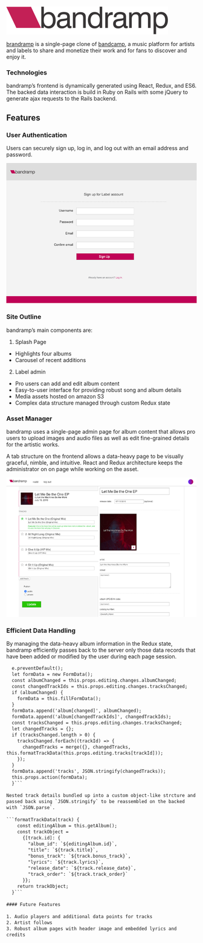 ![bandramp logo](https://github.com/joedspin/bandramp/blob/master/app/assets/images/bandramp_logo.png)

[brandramp](https://bandramp.herokuapp.com/) is a single-page clone of [bandcamp](https://bandcamp.com/), a music  platform for artists and labels to share and monetize their work and for fans to discover and enjoy it.

### Technologies
bandramp’s frontend is dynamically generated using React, Redux, and ES6. The backed data interaction is build in Ruby on Rails with some jQuery to generate ajax requests to the Rails backend.

## Features

### User Authentication
Users can securely sign up, log in, and log out with an email address and password.

![user auth](https://github.com/joedspin/bandramp/blob/master/app/assets/images/bandramp-signup-screengrab.png)

### Site Outline
bandramp’s main components are:

1. Splash Page
  - Highlights four albums
  - Carousel of recent additions
2. Label admin
  - Pro users can add and edit album content
  - Easy-to-user interface for providing robust song and album details
  - Media assets hosted on amazon S3
  - Complex data structure managed through custom Redux state

### Asset Manager
bandramp uses a single-page admin page for album content that allows pro users to upload images and audio files as well as edit fine-grained details for the artistic works. 

A tab structure on the frontend allows a data-heavy page to be visually graceful, nimble, and intuitive. React and Redux architecture keeps the administrator on on page while working on the asset.

![asset manager](https://github.com/joedspin/bandramp/blob/master/app/assets/images/bandramp-album-edit-screengrab.png)

### Efficient Data Handling

By managing the data-heavy album information in the Redux state, bandramp efficiently passes back to the server only those data records that have been added or modified by the user during each page session.

```handleSubmit(e) {
  e.preventDefault();
  let formData = new FormData(); 
  const albumChanged = this.props.editing.changes.albumChanged;
  const changedTrackIds = this.props.editing.changes.tracksChanged;
  if (albumChanged) {
    formData = this.fillFormData();
  }
  formData.append('album[changed]', albumChanged);
  formData.append('album[changedTrackIds]', changedTrackIds);
  const tracksChanged = this.props.editing.changes.tracksChanged;
  let changedTracks = {};
  if (tracksChanged.length > 0) {
    tracksChanged.forEach((trackId) => {
      changedTracks = merge({}, changedTracks, this.formatTrackData(this.props.editing.tracks[trackId]));
    });
  }
  formData.append('tracks', JSON.stringify(changedTracks));
  this.props.action(formData);
  }```

Nested track details bundled up into a custom object-like strcture and passed back using `JSON.stringify` to be reassembled on the backed with `JSON.parse`.

```formatTrackData(track) {
    const editingAlbum = this.getAlbum();
    const trackObject = 
      {[track.id]: {
        "album_id": `${editingAlbum.id}`,
        "title": `${track.title}`,
        "bonus_track": `${track.bonus_track}`,
        "lyrics": `${track.lyrics}`,
        "release_date": `${track.release_date}`,
        "track_order": `${track.track_order}`
      }};
    return trackObject;
  }```

#### Future Features

1. Audio players and additional data points for tracks
2. Artist follows
3. Robust album pages with header image and embedded lyrics and credits